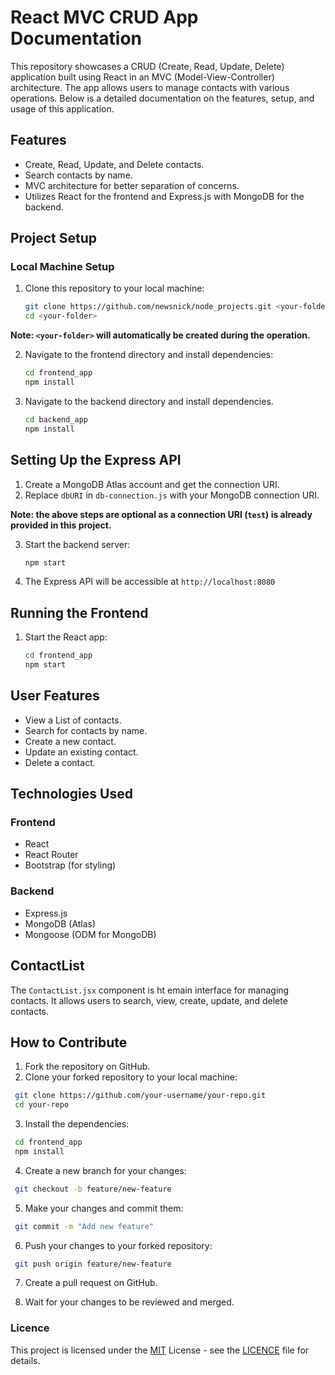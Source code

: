 # React MVC CRUD App Documentation

This repository showcases a CRUD (Create, Read, Update, Delete) application built using React in an MVC (Model-View-Controller) architecture. The app allows users to manage contacts with various operations. Below is a detailed documentation on the features, setup, and usage of this application.

## Features

- Create, Read, Update, and Delete contacts.
- Search contacts by name.
- MVC architecture for better separation of concerns.
- Utilizes React for the frontend and Express.js with MongoDB for the backend.

## Project Setup

### Local Machine Setup

1. Clone this repository to your local machine:

   ```bash
   git clone https://github.com/newsnick/node_projects.git <your-folder>
   cd <your-folder>
   ```

**Note: `<your-folder>` will automatically be created during the operation.**

2. Navigate to the frontend directory and install dependencies:

   ```bash
   cd frontend_app
   npm install
   ```

3. Navigate to the backend directory and install dependencies.

   ```bash
   cd backend_app
   npm install
   ```

## Setting Up the Express API

1. Create a MongoDB Atlas account and get the connection URI.
2. Replace `dbURI` in `db-connection.js` with your MongoDB connection URI.

**Note: the above steps are optional as a connection URI (`test`) is already provided in this project.**

3. Start the backend server:

   ```bash
   npm start
   ```

4. The Express API will be accessible at `http://localhost:8080`

## Running the Frontend

1. Start the React app:

   ```bash
   cd frontend_app
   npm start
   ```

## User Features

- View a List of contacts.
- Search for contacts by name.
- Create a new contact.
- Update an existing contact.
- Delete a contact.

## Technologies Used

### Frontend

- React
- React Router
- Bootstrap (for styling)

### Backend

- Express.js
- MongoDB (Atlas)
- Mongoose (ODM for MongoDB)

## ContactList

The `ContactList.jsx` component is ht emain interface for managing contacts. It allows users to search, view, create, update, and delete contacts.

## How to Contribute

1. Fork the repository on GitHub.
2. Clone your forked repository to your local machine:

```bash
 git clone https://github.com/your-username/your-repo.git
 cd your-repo
```

3. Install the dependencies:

```bash
 cd frontend_app
 npm install
```

4. Create a new branch for your changes:

```bash
 git checkout -b feature/new-feature
```

5. Make your changes and commit them:

```bash
 git commit -m "Add new feature"
```

6. Push your changes to your forked repository:

```bash
 git push origin feature/new-feature
```

7. Create a pull request on GitHub.

8. Wait for your changes to be reviewed and merged.

### Licence

This project is licensed under the [MIT](https://choosealicense.com/licenses/mit/) License - see the [LICENCE](https://choosealicense.com/licenses/mit/) file for details.

